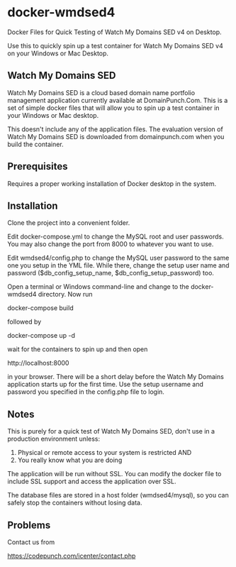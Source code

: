 # docker-wmdsed4

Docker Files for Quick Testing of Watch My Domains SED v4 on Desktop.

Use this to quickly spin up a test container for Watch My Domains SED v4 on your Windows or Mac Desktop.

## Watch My Domains SED

Watch My Domains SED is a cloud based domain name portfolio management application currently available at DomainPunch.Com. This is a set of simple docker files that will allow you to spin up a test container in your Windows or Mac desktop.

This doesn't include any of the application files. The evaluation version of Watch My Domains SED is downloaded from domainpunch.com when you build the container.

## Prerequisites

Requires a proper working installation of Docker desktop in the system.

## Installation

Clone the project into a convenient folder.

Edit docker-compose.yml to change the MySQL root and user passwords. You may also change the port from 8000 to whatever you want to use.

Edit wmdsed4/config.php to change the MySQL user password to the same one you setup in the YML file. While there, change the setup user name and password ($db_config_setup_name, $db_config_setup_password) too.

Open a terminal or Windows command-line and change to the docker-wmdsed4 directory. Now run

docker-compose build

followed by

docker-compose up -d

wait for the containers to spin up and then open

http://localhost:8000

in your browser. There will be a short delay before the Watch My Domains application starts up for the first time. Use the setup username and password you specified in the config.php file to login.

## Notes

This is purely for a quick test of Watch My Domains SED, don't use in a production environment unless:

1. Physical or remote access to your system is restricted AND                   
2. You really know what you are doing

The application will be run without SSL.  You can modify the docker file to include SSL support and access the application over SSL.

The database files are stored in a host folder (wmdsed4/mysql), so you can safely stop the containers without losing data.

## Problems

Contact us from

https://codepunch.com/icenter/contact.php


